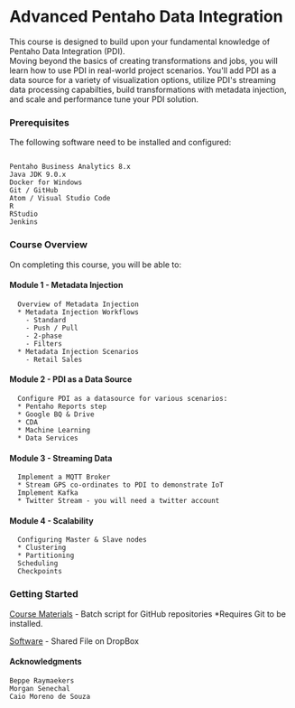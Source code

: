 
# Advanced Pentaho Data Integration
  This course is designed to build upon your fundamental knowledge of Pentaho Data Integration (PDI).   
  Moving beyond the basics of creating transformations and jobs, you will learn how to use PDI in real-world project scenarios.
  You'll add PDI as a data source for a variety of visualization options, utilize PDI's streaming data processing capabilties, build transformations with metadata injection, and scale and performance tune your PDI solution.

### Prerequisites

The following software need to be installed and configured:
```

Pentaho Business Analytics 8.x
Java JDK 9.0.x
Docker for Windows
Git / GitHub
Atom / Visual Studio Code
R
RStudio
Jenkins

```

### Course Overview

On completing this course, you will be able to:

#### Module 1 - Metadata Injection
```
  Overview of Metadata Injection
  * Metadata Injection Workflows
    - Standard
    - Push / Pull
    - 2-phase
    - Filters
  * Metadata Injection Scenarios
    - Retail Sales
```
#### Module 2 - PDI as a Data Source
```
  Configure PDI as a datasource for various scenarios:
  * Pentaho Reports step
  * Google BQ & Drive
  * CDA
  * Machine Learning
  * Data Services
```  

#### Module 3 - Streaming Data
```
  Implement a MQTT Broker
  * Stream GPS co-ordinates to PDI to demonstrate IoT
  Implement Kafka
  * Twitter Stream - you will need a twitter account
```

#### Module 4 - Scalability
```
  Configuring Master & Slave nodes
  * Clustering
  * Partitioning
  Scheduling
  Checkpoints
```

### Getting Started

[Course Materials](https://jporeilly.github.io/Pentaho-Training/DI1500/scripts/course_materials.cmd) - Batch script for GitHub repositories *Requires Git to be installed.

[Software](https://www.dropbox.com/sh/6nl31ts10sjimnr/AADFXjTek4f9ANyBivVVAhqFa?dl=0) - Shared File on DropBox


#### Acknowledgments
```
Beppe Raymaekers
Morgan Senechal
Caio Moreno de Souza
```
